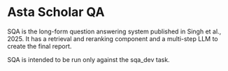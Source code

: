 # Asta Scholar QA

SQA is the long-form question answering system published in Singh et al., 2025.
It has a retrieval and reranking component and a multi-step LLM to create the final report.

SQA is intended to be run only against the sqa_dev task.